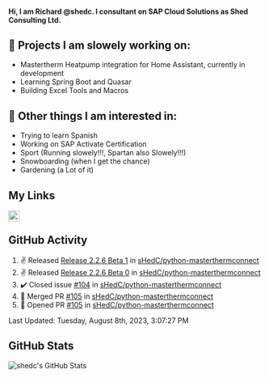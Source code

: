 #### Hi, I am Richard @shedc. I consultant on SAP Cloud Solutions as Shed Consulting Ltd.

## 👋 Projects I am slowely working on:
- Mastertherm Heatpump integration for Home Assistant, currently in development
- Learning Spring Boot and Quasar
- Building Excel Tools and Macros

## 👀 Other things I am interested in:
- Trying to learn Spanish
- Working on SAP Activate Certification
- Sport (Running slowely!!!, Spartan also Slowely!!!)
- Snowboarding (when I get the chance)
- Gardening (a Lot of it)

## My Links
[<img align="left" alt="shedc | LinkedIn" width="22px" src="https://cdn.jsdelivr.net/npm/simple-icons@v3/icons/linkedin.svg" />][linkedin]

<br/>

## GitHub Activity
<!--RECENT_ACTIVITY:start-->
1. ✌️ Released [Release 2.2.6 Beta 1](https://github.com/sHedC/python-masterthermconnect/releases/tag/2.2.6-b1) in [sHedC/python-masterthermconnect](https://github.com/sHedC/python-masterthermconnect)
2. ✌️ Released [Release 2.2.6 Beta 0](https://github.com/sHedC/python-masterthermconnect/releases/tag/2.2.6-b0) in [sHedC/python-masterthermconnect](https://github.com/sHedC/python-masterthermconnect)
3. ✔️ Closed issue [#104](https://github.com/sHedC/python-masterthermconnect/issues/104) in [sHedC/python-masterthermconnect](https://github.com/sHedC/python-masterthermconnect)
4. 🎉 Merged PR [#105](https://github.com/sHedC/python-masterthermconnect/pull/105) in [sHedC/python-masterthermconnect](https://github.com/sHedC/python-masterthermconnect)
5. 💪 Opened PR [#105](https://github.com/sHedC/python-masterthermconnect/pull/105) in [sHedC/python-masterthermconnect](https://github.com/sHedC/python-masterthermconnect)
<!--RECENT_ACTIVITY:end-->
<!--RECENT_ACTIVITY:last_update-->
Last Updated: Tuesday, August 8th, 2023, 3:07:27 PM
<!--RECENT_ACTIVITY:last_update_end-->

## GitHub Stats
<img align="left" alt="shedc's GitHub Stats" src="https://github-readme-stats.vercel.app/api?username=shedc&show_icons=true&hide_title=true" />

[linkedin]: https://www.linkedin.com/in/richard-holmes-3314251/

